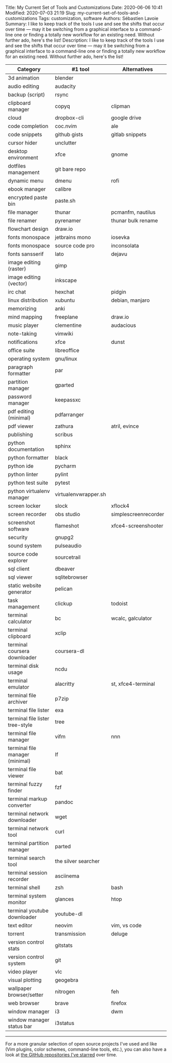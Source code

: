 Title: My Current Set of Tools and Customizations
Date: 2020-06-06 10:41
Modified: 2020-07-03 21:19
Slug: my-current-set-of-tools-and-customizations
Tags: customization, software
Authors: Sébastien Lavoie
Summary: I like to keep track of the tools I use and see the shifts that occur over time — may it be switching from a graphical interface to a command-line one or finding a totally new workflow for an existing need. Without further ado, here's the list!
Description: I like to keep track of the tools I use and see the shifts that occur over time — may it be switching from a graphical interface to a command-line one or finding a totally new workflow for an existing need. Without further ado, here's the list!

| Category                        | #1 tool              | Alternatives         |
| ------------------------------- | -------------------- | -------------------- |
| 3d animation                    | blender              |                      |
| audio editing                   | audacity             |                      |
| backup (script)                 | rsync                |                      |
| clipboard manager               | copyq                | clipman              |
| cloud                           | dropbox-cli          | google drive         |
| code completion                 | coc.nvim             | ale                  |
| code snippets                   | github gists         | gitlab snippets      |
| cursor hider                    | unclutter            |                      |
| desktop environment             | xfce                 | gnome                |
| dotfiles management             | git bare repo        |                      |
| dynamic menu                    | dmenu                | rofi                 |
| ebook manager                   | calibre              |                      |
| encrypted paste bin             | paste.sh             |                      |
| file manager                    | thunar               | pcmanfm, nautilus    |
| file renamer                    | pyrenamer            | thunar bulk rename   |
| flowchart design                | draw.io              |                      |
| fonts monospace                 | jetbrains mono       | iosevka              |
| fonts monospace                 | source code pro      | inconsolata          |
| fonts sansserif                 | lato                 | dejavu               |
| image editing (raster)          | gimp                 |                      |
| image editing (vector)          | inkscape             |                      |
| irc chat                        | hexchat              | pidgin               |
| linux distribution              | xubuntu              | debian, manjaro      |
| memorizing                      | anki                 |                      |
| mind mapping                    | freeplane            | draw.io              |
| music player                    | clementine           | audacious            |
| note-taking                     | vimwiki              |                      |
| notifications                   | xfce                 | dunst                |
| office suite                    | libreoffice          |                      |
| operating system                | gnu/linux            |                      |
| paragraph formatter             | par                  |                      |
| partition manager               | gparted              |                      |
| password manager                | keepassxc            |                      |
| pdf editing (minimal)           | pdfarranger          |                      |
| pdf viewer                      | zathura              | atril, evince        |
| publishing                      | scribus              |                      |
| python documentation            | sphinx               |                      |
| python formatter                | black                |                      |
| python ide                      | pycharm              |                      |
| python linter                   | pylint               |                      |
| python test suite               | pytest               |                      |
| python virtualenv manager       | virtualenvwrapper.sh |                      |
| screen locker                   | slock                | xflock4              |
| screen recorder                 | obs studio           | simplescreenrecorder |
| screenshot software             | flameshot            | xfce4-screenshooter  |
| security                        | gnupg2               |                      |
| sound system                    | pulseaudio           |                      |
| source code explorer            | sourcetrail          |                      |
| sql client                      | dbeaver              |                      |
| sql viewer                      | sqlitebrowser        |                      |
| static website generator        | pelican              |                      |
| task management                 | clickup              | todoist              |
| terminal calculator             | bc                   | wcalc, galculator    |
| terminal clipboard              | xclip                |                      |
| terminal coursera downloader    | coursera-dl          |                      |
| terminal disk usage             | ncdu                 |                      |
| terminal emulator               | alacritty            | st, xfce4-terminal   |
| terminal file archiver          | p7zip                |                      |
| terminal file lister            | exa                  |                      |
| terminal file lister tree-style | tree                 |                      |
| terminal file manager           | vifm                 | nnn                  |
| terminal file manager (minimal) | lf                   |                      |
| terminal file viewer            | bat                  |                      |
| terminal fuzzy finder           | fzf                  |                      |
| terminal markup converter       | pandoc               |                      |
| terminal network downloader     | wget                 |                      |
| terminal network tool           | curl                 |                      |
| terminal partition manager      | parted               |                      |
| terminal search tool            | the silver searcher  |                      |
| terminal session recorder       | asciinema            |                      |
| terminal shell                  | zsh                  | bash                 |
| terminal system monitor         | glances              | htop                 |
| terminal youtube downloader     | youtube-dl           |                      |
| text editor                     | neovim               | vim, vs code         |
| torrent                         | transmission         | deluge               |
| version control stats           | gitstats             |                      |
| version control system          | git                  |                      |
| video player                    | vlc                  |                      |
| visual plotting                 | geogebra             |                      |
| wallpaper browser/setter        | nitrogen             | feh                  |
| web browser                     | brave                | firefox              |
| window manager                  | i3                   | dwm                  |
| window manager status bar       | i3status             |                      |

---

For a more granular selection of open source projects I've used and like (Vim plugins, color schemes, command-line tools, etc.), you can also have a look at [the GitHub repositories I've starred](https://github.com/sglavoie?tab=stars) over time.

